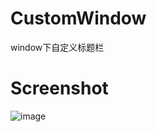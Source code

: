 # CustomWindow
window下自定义标题栏

# Screenshot
![image](https://github.com/lsyefficient/CustomWindow/blob/master/app_screen.png) 

